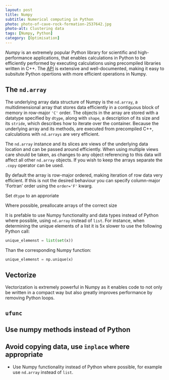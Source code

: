 ```yaml
---
layout: post
title: Numpy
subtitle: Numerical computing in Python
photo: photo-of-cave-rock-formation-2537642.jpg
photo-alt: Clustering data
tags: [Numpy, Python]
category: [Optimisation]
---
```


*Numpy* is an extremely popular Python library for scientific and high-performance applications, that enables calculations in Python to be efficiently performed by executing calculations using precompiled libraries written in C++. The [API](https://numpy.org/doc/1.19/reference/index.html) is extensive and well-documented, making it easy to subsitute Python opertions with more efficient operations in Numpy.


## The `nd.array`

The underlying array data structure of Numpy is the `nd.array`, a multidimensional array that stores data efficiently in a contiguous block of memory in row-major `'C'` order. The objects in the array are stored with a datatype specified by `dtype`, along with `shape`, a description of its size and its `stride`, which describes how to iterate over the container. Because the underlying array and its methods, are executed from precompiled C++, calculations with `nd.arrays` are very efficient.

The `nd.array` instance and its slices are views of the underlying data location and can be passed around efficiently. When using multiple views care should be taken, as changes to any object referencing to this data will affect all other `nd.array` objects. If you wish to keep the arrays separate the `.copy` operator can be used.


By default the array is row-major ordered, making iteration of row data very efficient. If this is not the desired behaviour you can specify column-major 'Fortran' order using the `order='F'` kwarg.




Set `dtype` to an approriate

Where possible, preallocate arrays of the correct size

It is prefable to use Numpy functionality and data types instead of Python where possible, using `nd.array` instead of `list`. For instance, when determining the unique elements of a list it is 5x slower to use the following Python call: 
```python
unique_elemenst = list(set(x))
```

Than the corresponding Numpy function:
```python
unique_elemenst = np.unique(x)
```

## Vectorize

Vectorization is extremely powerful in Numpy as it enables code to not only be written in a compact way but also greatly improves performance by removing Python loops. 

## `ufunc`



## Use numpy methods instead of Python




## Avoid copying data, use `inplace` where appropriate




- Use Numpy functionality instead of Python where possible, for example use `nd.array` instead of `list`.